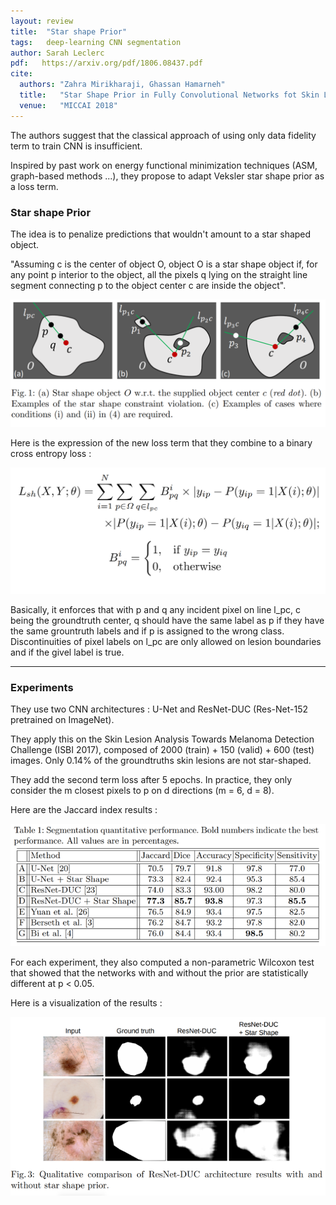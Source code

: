 ```yaml
---
layout: review
title:  "Star shape Prior"
tags:   deep-learning CNN segmentation
author: Sarah Leclerc
pdf:   https://arxiv.org/pdf/1806.08437.pdf
cite:
  authors: "Zahra Mirikharaji, Ghassan Hamarneh"
  title:   "Star Shape Prior in Fully Convolutional Networks fot Skin Lesion Segmentation"
  venue:   "MICCAI 2018"
---
```



The authors suggest that the classical approach of using only data fidelity term to train CNN is insufficient. 

Inspired by past work on energy functional minimization techniques (ASM, graph-based methods ...), they propose to adapt Veksler star shape prior as a loss term.

### Star shape Prior

The idea is to penalize predictions that wouldn't amount to a star shaped object. 

"Assuming c is the center of object O, object O is a star shape object if, for any point p interior to the object, all the pixels q lying on the straight line segment connecting p to the object center c are inside the object".

![](/deep-learning/images/star-prior/prior.png)

Here is the expression of the new loss term that they combine to a binary cross entropy loss :

![](/deep-learning/images/star-prior/loss.png)

Basically, it enforces that with p and q any incident pixel on line l_pc, c being the groundtruth center, q should have the same label as p if they have the same grountruth labels and if p is assigned to the wrong class. Discontinuities of pixel labels on l_pc are only allowed on lesion boundaries and if the givel label is true.

---

### Experiments

They use two CNN architectures : U-Net and ResNet-DUC (Res-Net-152 pretrained on ImageNet).

They apply this  on the Skin Lesion Analysis Towards Melanoma Detection Challenge (ISBI 2017), composed of 2000 (train) + 150 (valid) + 600 (test) images. Only 0.14% of the groundtruths skin lesions are not star-shaped.

They add the second term loss after 5 epochs. In practice, they only consider the m closest pixels to p on d directions (m = 6, d = 8).

Here are the Jaccard index results :

![](/deep-learning/images/star-prior/res.png)

For each experiment, they also computed a non-parametric Wilcoxon test that showed that the networks with and without the prior are statistically different at p < 0.05.

Here is a visualization of the results : 

![](/deep-learning/images/star-prior/visuals.png)